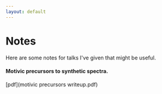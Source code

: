 ```yaml
---
layout: default
---
```


# Notes

Here are some notes for talks I've given that might be useful.

#### Motivic precursors to synthetic spectra. 

[pdf](motivic precursors writeup.pdf)
